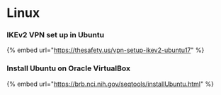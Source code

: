 # Linux

### IKEv2 VPN set up in Ubuntu

{% embed url="https://thesafety.us/vpn-setup-ikev2-ubuntu17" %}

### Install Ubuntu on Oracle VirtualBox

{% embed url="https://brb.nci.nih.gov/seqtools/installUbuntu.html" %}




